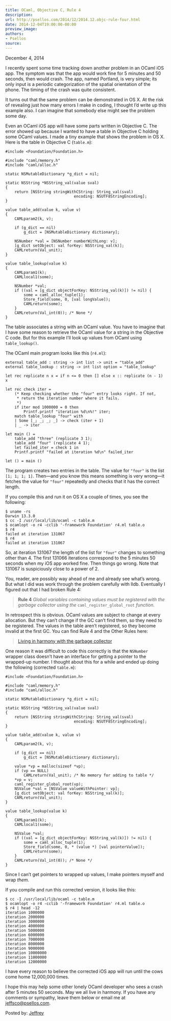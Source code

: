 ```yaml
---
title: OCaml, Objective C, Rule 4
description:
url: http://psellos.com/2014/12/2014.12.objc-rule-four.html
date: 2014-12-04T19:00:00-00:00
preview_image:
authors:
- Psellos
source:
---
```


<div class="date">December 4, 2014</div>

<p>I recently spent some time tracking down another problem in an OCaml iOS
app. The symptom was that the app would work fine for 5 minutes and 50
seconds, then would crash. The app, named Portland, is very simple; its
only input is a periodic categorization of the spatial orientation of the
phone. The timing of the crash was quite consistent.</p>

<p>It turns out that the same problem can be demonstrated in OS X. At the
risk of revealing just how many errors I make in coding, I thought I’d
write up this example also. I can imagine that somebody else might see
the problem some day.</p>

<p>Even an OCaml iOS app will have some parts written in Objective C. The
error showed up because I wanted to have a table in Objective C holding
some OCaml values. I made a tiny example that shows the problem in OS X.
Here is the table in Objective C (<code>table.m</code>):</p>

<pre><code>#include &lt;Foundation/Foundation.h&gt;

#include "caml/memory.h"
#include "caml/alloc.h"

static NSMutableDictionary *g_dict = nil;

static NSString *NSString_val(value sval)
{
    return [NSString stringWithCString: String_val(sval)
                              encoding: NSUTF8StringEncoding];
}

value table_add(value k, value v)
{
    CAMLparam2(k, v);

    if (g_dict == nil)
        g_dict = [NSMutableDictionary dictionary];

    NSNumber *val = [NSNumber numberWithLong: v];
    [g_dict setObject: val forKey: NSString_val(k)];
    CAMLreturn(Val_unit);
}

value table_lookup(value k)
{
    CAMLparam1(k);
    CAMLlocal1(some);

    NSNumber *val;
    if ((val = [g_dict objectForKey: NSString_val(k)]) != nil) {
        some = caml_alloc_tuple(1);
        Store_field(some, 0, [val longValue]);
        CAMLreturn(some);
    }
    CAMLreturn(Val_int(0)); /* None */
}</code></pre>

<p>The table associates a string with an OCaml value. You have to imagine
that I have some reason to retrieve the OCaml value for a string in the
Objective C code. But for this example I’ll look up values from OCaml
using <code>table_lookup()</code>.</p>

<p>The OCaml main program looks like this (<code>r4.ml</code>):</p>

<pre><code>external table_add : string -&gt; int list -&gt; unit = "table_add"
external table_lookup : string -&gt; int list option = "table_lookup"

let rec replicate n x = if n &lt;= 0 then [] else x :: replicate (n - 1) x

let rec check iter =
    (* Keep checking whether the "four" entry looks right. If not,
     * return the iteration number where it fails.
     *)
    if iter mod 1000000 = 0 then
        Printf.printf "iteration %d\n%!" iter;
    match table_lookup "four" with
    | Some [_; _; _; _] -&gt; check (iter + 1)
    | _ -&gt; iter

let main () =
    table_add "three" (replicate 3 1);
    table_add "four" (replicate 4 1);
    let failed_iter = check 1 in
    Printf.printf "failed at iteration %d\n" failed_iter

let () = main ()</code></pre>

<p>The program creates two entries in the table. The value for <code>"four"</code> is
the list <code>[1; 1; 1; 1]</code>. Then—and you know this means something is very
wrong—it fetches the value for <code>"four"</code> repeatedly and checks that it
has the correct length.</p>

<p>If you compile this and run it on OS X a couple of times, you see the
following:</p>

<pre><code>$ uname -rs
Darwin 13.3.0
$ cc -I /usr/local/lib/ocaml -c table.m
$ ocamlopt -o r4 -cclib '-framework Foundation' r4.ml table.o
$ r4
failed at iteration 131067
$ r4
failed at iteration 131067</code></pre>

<p>So, at iteration 131067 the length of the list for <code>"four"</code> changes to
something other than 4. The first 131066 iterations correspond to the 5
minutes 50 seconds when my iOS app worked fine. Then things go wrong.
Note that 131067 is suspiciously close to a power of 2.</p>

<p>You, reader, are possibly way ahead of me and already see what’s wrong.
But what I did was work through the problem carefully with lldb.
Eventually I figured out that I had broken Rule 4:</p>

<blockquote>
  <p><strong>Rule 4</strong> <em>Global variables containing values must be registered with the
  garbage collector using the</em> <code>caml_register_global_root</code> <em>function.</em></p>
</blockquote>

<p>In retrospect this is obvious. OCaml values are subject to change at
every allocation. But they can’t change if the GC can’t find them, so
they need to be registered. The values in the table aren’t registered,
so they become invalid at the first GC. You can find Rule 4 and the
Other Rules here:</p>

<blockquote>
  <p><a href="http://caml.inria.fr/pub/docs/manual-ocaml/intfc.html#sec440">Living in harmony with the garbage collector</a></p>
</blockquote>

<p>One reason it was difficult to code this correctly is that the
<code>NSNumber</code> wrapper class doesn’t have an interface for getting a pointer
to the wrapped-up number. I thought about this for a while and ended up
doing the following (corrected <code>table.m</code>):</p>

<pre><code>#include &lt;Foundation/Foundation.h&gt;

#include "caml/memory.h"
#include "caml/alloc.h"

static NSMutableDictionary *g_dict = nil;

static NSString *NSString_val(value sval)
{
    return [NSString stringWithCString: String_val(sval)
                              encoding: NSUTF8StringEncoding];
}

value table_add(value k, value v)
{
    CAMLparam2(k, v);

    if (g_dict == nil)
        g_dict = [NSMutableDictionary dictionary];

    value *vp = malloc(sizeof *vp);
    if (vp == NULL)
        CAMLreturn(Val_unit); /* No memory for adding to table */
    *vp = v;
    caml_register_global_root(vp);
    NSValue *val = [NSValue valueWithPointer: vp];
    [g_dict setObject: val forKey: NSString_val(k)];
    CAMLreturn(Val_unit);
}

value table_lookup(value k)
{
    CAMLparam1(k);
    CAMLlocal1(some);

    NSValue *val;
    if ((val = [g_dict objectForKey: NSString_val(k)]) != nil) {
        some = caml_alloc_tuple(1);
        Store_field(some, 0, * (value *) [val pointerValue]);
        CAMLreturn(some);
    }
    CAMLreturn(Val_int(0)); /* None */
}</code></pre>

<p>Since I can’t get pointers to wrapped up values, I make pointers myself
and wrap <em>them</em>.</p>

<p>If you compile and run this corrected version, it looks like this:</p>

<pre><code>$ cc -I /usr/local/lib/ocaml -c table.m
$ ocamlopt -o r4 -cclib '-framework Foundation' r4.ml table.o
$ r4 | head -12
iteration 1000000
iteration 2000000
iteration 3000000
iteration 4000000
iteration 5000000
iteration 6000000
iteration 7000000
iteration 8000000
iteration 9000000
iteration 10000000
iteration 11000000
iteration 12000000</code></pre>

<p>I have every reason to believe the corrected iOS app will run until the
cows come home 12,000,000 times.</p>

<p>I hope this may help some other lonely OCaml developer who sees a crash
after 5 minutes 50 seconds. May we all live in harmony. If you have any
comments or sympathy, leave them below or email me at
<a href="mailto:jeffsco@psellos.com">jeffsco@psellos.com</a>.</p>

<p>Posted by: <a href="http://psellos.com/aboutus.html#jeffreya.scofieldphd">Jeffrey</a></p>

<p></p>

